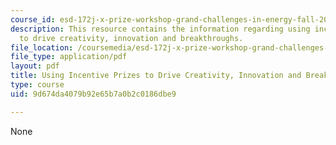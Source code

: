 ```yaml
---
course_id: esd-172j-x-prize-workshop-grand-challenges-in-energy-fall-2009
description: This resource contains the information regarding using incentive prizes
  to drive creativity, innovation and breakthroughs.
file_location: /coursemedia/esd-172j-x-prize-workshop-grand-challenges-in-energy-fall-2009/9d674da4079b92e65b7a0b2c0186dbe9_MITESD_172JF09_Diamandis.pdf
file_type: application/pdf
layout: pdf
title: Using Incentive Prizes to Drive Creativity, Innovation and Breakthroughs
type: course
uid: 9d674da4079b92e65b7a0b2c0186dbe9

---
```

None